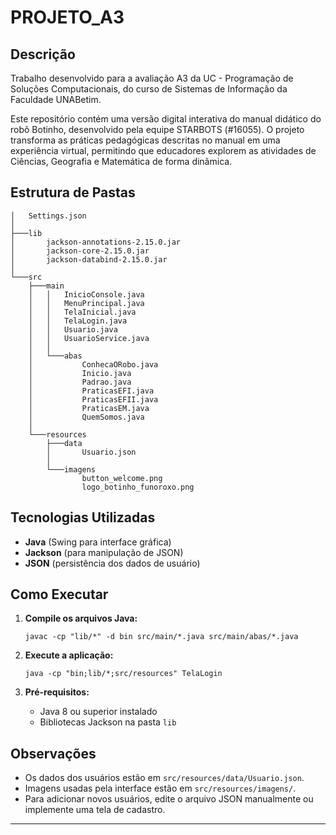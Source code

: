 # PROJETO_A3

## Descrição

Trabalho desenvolvido para a avaliação A3 da UC - Programação de Soluções Computacionais, do curso de Sistemas de Informação da Faculdade UNABetim.

Este repositório contém uma versão digital interativa do manual didático do robô Botinho, desenvolvido pela equipe STARBOTS (#16055). O projeto transforma as práticas pedagógicas descritas no manual em uma experiência virtual, permitindo que educadores explorem as atividades de Ciências, Geografia e Matemática de forma dinâmica.

## Estrutura de Pastas

```
│   Settings.json
│
├───lib
│       jackson-annotations-2.15.0.jar
│       jackson-core-2.15.0.jar
│       jackson-databind-2.15.0.jar
│
└───src
    ├───main
    │   │   InicioConsole.java
    │   │   MenuPrincipal.java
    │   │   TelaInicial.java
    │   │   TelaLogin.java
    │   │   Usuario.java
    │   │   UsuarioService.java
    │   │
    │   └───abas
    │           ConhecaORobo.java
    │           Inicio.java
    │           Padrao.java
    │           PraticasEFI.java
    │           PraticasEFII.java
    │           PraticasEM.java
    │           QuemSomos.java
    │
    └───resources
        ├───data
        │       Usuario.json
        │
        └───imagens
                button_welcome.png
                logo_botinho_funoroxo.png
```

## Tecnologias Utilizadas

- **Java** (Swing para interface gráfica)
- **Jackson** (para manipulação de JSON)
- **JSON** (persistência dos dados de usuário)

## Como Executar

1. **Compile os arquivos Java:**
   ```
   javac -cp "lib/*" -d bin src/main/*.java src/main/abas/*.java
   ```

2. **Execute a aplicação:**
   ```
   java -cp "bin;lib/*;src/resources" TelaLogin
   ```

3. **Pré-requisitos:**
   - Java 8 ou superior instalado
   - Bibliotecas Jackson na pasta `lib`

## Observações

- Os dados dos usuários estão em `src/resources/data/Usuario.json`.
- Imagens usadas pela interface estão em `src/resources/imagens/`.
- Para adicionar novos usuários, edite o arquivo JSON manualmente ou implemente uma tela de cadastro.

---